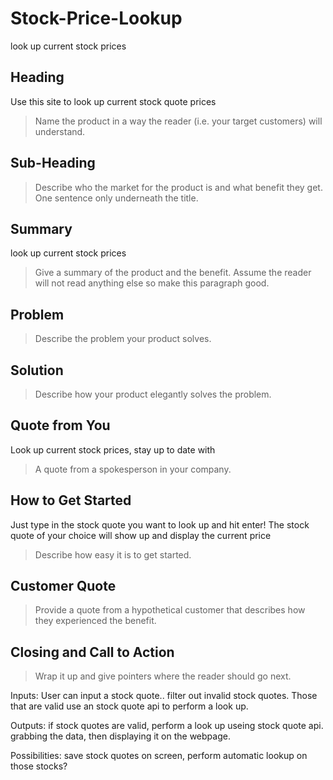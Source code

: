 # Stock-Price-Lookup
look up current stock prices

## Heading ##
Use this site to look up current stock quote prices

  > Name the product in a way the reader (i.e. your target customers) will understand.


## Sub-Heading ##
  > Describe who the market for the product is and what benefit they get. One sentence only underneath the title.

## Summary ##
look up current stock prices

  > Give a summary of the product and the benefit. Assume the reader will not read anything else so make this paragraph good.

## Problem ##


  > Describe the problem your product solves.

## Solution ##
  > Describe how your product elegantly solves the problem.

## Quote from You ##
Look up current stock prices, stay up to date with 

  > A quote from a spokesperson in your company.

## How to Get Started ##
Just type in the stock quote you want to look up and hit enter! The stock quote of your choice will show up and display the current price

  > Describe how easy it is to get started.

## Customer Quote ##
  > Provide a quote from a hypothetical customer that describes how they experienced the benefit.

## Closing and Call to Action ##
  > Wrap it up and give pointers where the reader should go next.



Inputs: User can input a stock quote.. filter out invalid stock quotes. Those that are valid use an stock quote api to perform a look up. 

Outputs: if stock quotes are valid, perform a look up useing stock quote api. grabbing the data, then displaying it on the webpage. 

Possibilities: save stock quotes on screen, perform automatic lookup on those stocks?